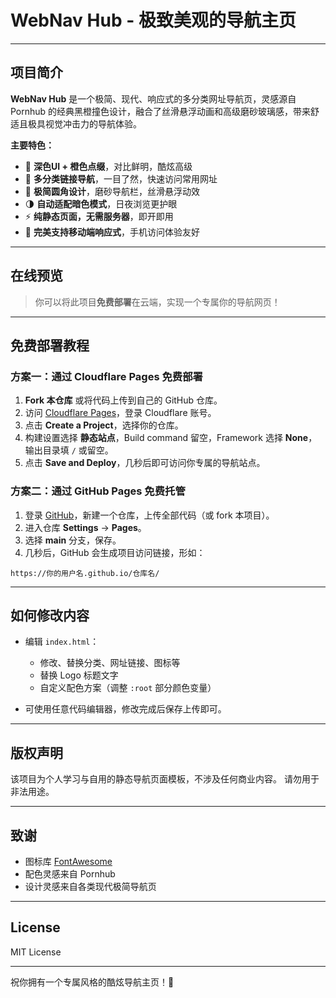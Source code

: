 # WebNav Hub - 极致美观的导航主页

---

## 项目简介

**WebNav Hub** 是一个极简、现代、响应式的多分类网址导航页，灵感源自 Pornhub 的经典黑橙撞色设计，融合了丝滑悬浮动画和高级磨砂玻璃感，带来舒适且极具视觉冲击力的导航体验。

**主要特色：**

- 🎨 **深色UI + 橙色点缀**，对比鲜明，酷炫高级
- 🧭 **多分类链接导航**，一目了然，快速访问常用网址
- 💎 **极简圆角设计**，磨砂导航栏，丝滑悬浮动效
- 🌗 **自动适配暗色模式**，日夜浏览更护眼
- ⚡ **纯静态页面，无需服务器**，即开即用
- 📱 **完美支持移动端响应式**，手机访问体验友好

---

## 在线预览

> 你可以将此项目**免费部署**在云端，实现一个专属你的导航网页！  

---

## 免费部署教程

### 方案一：通过 Cloudflare Pages 免费部署

1. **Fork 本仓库** 或将代码上传到自己的 GitHub 仓库。
2. 访问 [Cloudflare Pages](https://pages.cloudflare.com/)，登录 Cloudflare 账号。
3. 点击 **Create a Project**，选择你的仓库。
4. 构建设置选择 **静态站点**，Build command 留空，Framework 选择 **None**，输出目录填 `/` 或留空。
5. 点击 **Save and Deploy**，几秒后即可访问你专属的导航站点。

### 方案二：通过 GitHub Pages 免费托管

1. 登录 [GitHub](https://github.com)，新建一个仓库，上传全部代码（或 fork 本项目）。
2. 进入仓库 **Settings** → **Pages**。
3. 选择 **main** 分支，保存。
4. 几秒后，GitHub 会生成项目访问链接，形如：

```
https://你的用户名.github.io/仓库名/
```

---

## 如何修改内容

- 编辑 `index.html`：
  - 修改、替换分类、网址链接、图标等
  - 替换 Logo 标题文字
  - 自定义配色方案（调整 `:root` 部分颜色变量）

- 可使用任意代码编辑器，修改完成后保存上传即可。

---

## 版权声明

该项目为个人学习与自用的静态导航页面模板，不涉及任何商业内容。
请勿用于非法用途。

---

## 致谢

- 图标库 [FontAwesome](https://fontawesome.com/)
- 配色灵感来自 Pornhub
- 设计灵感来自各类现代极简导航页

---

## License

MIT License

---

祝你拥有一个专属风格的酷炫导航主页！🚀
